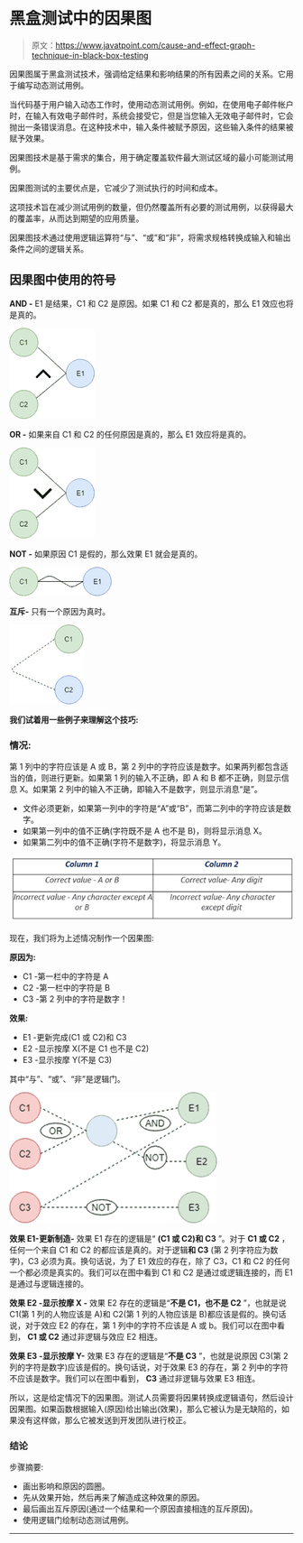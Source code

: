 # 黑盒测试中的因果图

> 原文：<https://www.javatpoint.com/cause-and-effect-graph-technique-in-black-box-testing>

因果图属于黑盒测试技术，强调给定结果和影响结果的所有因素之间的关系。它用于编写动态测试用例。

当代码基于用户输入动态工作时，使用动态测试用例。例如，在使用电子邮件帐户时，在输入有效电子邮件时，系统会接受它，但是当您输入无效电子邮件时，它会抛出一条错误消息。在这种技术中，输入条件被赋予原因，这些输入条件的结果被赋予效果。

因果图技术是基于需求的集合，用于确定覆盖软件最大测试区域的最小可能测试用例。

因果图测试的主要优点是，它减少了测试执行的时间和成本。

这项技术旨在减少测试用例的数量，但仍然覆盖所有必要的测试用例，以获得最大的覆盖率，从而达到期望的应用质量。

因果图技术通过使用逻辑运算符“与”、“或”和“非”，将需求规格转换成输入和输出条件之间的逻辑关系。

## 因果图中使用的符号

**AND -** E1 是结果，C1 和 C2 是原因。如果 C1 和 C2 都是真的，那么 E1 效应也将是真的。

![Cause and Effect Graph in Black box testing](img/e67c149acc1f230e61221f4e83c57290.png)

**OR -** 如果来自 C1 和 C2 的任何原因是真的，那么 E1 效应将是真的。

![Cause and Effect Graph in Black box testing](img/4b5ff1b3ae3d8fc19bfc83c72e6c7c9c.png)

**NOT -** 如果原因 C1 是假的，那么效果 E1 就会是真的。

![Cause and Effect Graph in Black box testing](img/3cb613f7f139f6bc3499eb0bd6d5a74e.png)

**互斥-** 只有一个原因为真时。

![Cause and Effect Graph in Black box testing](img/da504dfc75cfbabf8cbb3a8d324bef14.png)

**我们试着用一些例子来理解这个技巧:**

### 情况:

第 1 列中的字符应该是 A 或 B，第 2 列中的字符应该是数字。如果两列都包含适当的值，则进行更新。如果第 1 列的输入不正确，即 A 和 B 都不正确，则显示信息 X。如果第 2 列中的输入不正确，即输入不是数字，则显示消息“是”。

*   文件必须更新，如果第一列中的字符是“A”或“B”，而第二列中的字符应该是数字。
*   如果第一列中的值不正确(字符既不是 A 也不是 B)，则将显示消息 X。
*   如果第二列中的值不正确(字符不是数字)，将显示消息 Y。

![Cause and Effect Graph in Black box testing](img/fe19de8faf326de7abcbc5bb91979e61.png)

现在，我们将为上述情况制作一个因果图:

**原因为:**

*   C1 -第一栏中的字符是 A
*   C2 -第一栏中的字符是 B
*   C3 -第 2 列中的字符是数字！

**效果:**

*   E1 -更新完成(C1 或 C2)和 C3
*   E2 -显示按摩 X(不是 C1 也不是 C2)
*   E3 -显示按摩 Y(不是 C3)

其中“与”、“或”、“非”是逻辑门。

![Cause and Effect Graph in Black box testing](img/4a7373abb1a59f6619fb975f0485404d.png)

**效果 E1-更新制造-** 效果 E1 存在的逻辑是“ **(C1 或 C2)和 C3** ”。对于 **C1 或 C2** ，任何一个来自 C1 和 C2 的都应该是真的。对于逻辑**和 C3** (第 2 列字符应为数字)，C3 必须为真。换句话说，为了 E1 效应的存在，除了 C3，C1 和 C2 的任何一个都必须是真实的。我们可以在图中看到 C1 和 C2 是通过或逻辑连接的，而 E1 是通过与逻辑连接的。

**效果 E2 -显示按摩 X -** 效果 E2 存在的逻辑是“**不是 C1，也不是 C2** ”，也就是说 C1(第 1 列的人物应该是 A)和 C2(第 1 列的人物应该是 B)都应该是假的。换句话说，对于效应 E2 的存在，第 1 列中的字符不应该是 A 或 b。我们可以在图中看到， **C1 或 C2** 通过非逻辑与效应 E2 相连。

**效果 E3 -显示按摩 Y-** 效果 E3 存在的逻辑是“**不是 C3** ”，也就是说原因 C3(第 2 列的字符是数字)应该是假的。换句话说，对于效果 E3 的存在，第 2 列中的字符不应该是数字。我们可以在图中看到， **C3** 通过非逻辑与效果 E3 相连。

所以，这是给定情况下的因果图。测试人员需要将因果转换成逻辑语句，然后设计因果图。如果函数根据输入(原因)给出输出(效果)，那么它被认为是无缺陷的，如果没有这样做，那么它被发送到开发团队进行校正。

### 结论

步骤摘要:

*   画出影响和原因的圆圈。
*   先从效果开始，然后再来了解造成这种效果的原因。
*   最后画出互斥原因(通过一个结果和一个原因直接相连的互斥原因)。
*   使用逻辑门绘制动态测试用例。

* * *